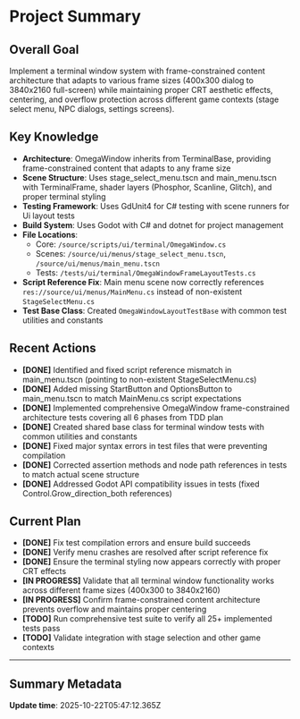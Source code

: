 # Project Summary

## Overall Goal
Implement a terminal window system with frame-constrained content architecture that adapts to various frame sizes (400x300 dialog to 3840x2160 full-screen) while maintaining proper CRT aesthetic effects, centering, and overflow protection across different game contexts (stage select menu, NPC dialogs, settings screens).

## Key Knowledge
- **Architecture**: OmegaWindow inherits from TerminalBase, providing frame-constrained content that adapts to any frame size
- **Scene Structure**: Uses stage_select_menu.tscn and main_menu.tscn with TerminalFrame, shader layers (Phosphor, Scanline, Glitch), and proper terminal styling
- **Testing Framework**: Uses GdUnit4 for C# testing with scene runners for Ui layout tests
- **Build System**: Uses Godot with C# and dotnet for project management
- **File Locations**:
  - Core: `/source/scripts/ui/terminal/OmegaWindow.cs`
  - Scenes: `/source/ui/menus/stage_select_menu.tscn`, `/source/ui/menus/main_menu.tscn`
  - Tests: `/tests/ui/terminal/OmegaWindowFrameLayoutTests.cs`
- **Script Reference Fix**: Main menu scene now correctly references `res://source/ui/menus/MainMenu.cs` instead of non-existent `StageSelectMenu.cs`
- **Test Base Class**: Created `OmegaWindowLayoutTestBase` with common test utilities and constants

## Recent Actions
- **[DONE]** Identified and fixed script reference mismatch in main_menu.tscn (pointing to non-existent StageSelectMenu.cs)
- **[DONE]** Added missing StartButton and OptionsButton to main_menu.tscn to match MainMenu.cs script expectations
- **[DONE]** Implemented comprehensive OmegaWindow frame-constrained architecture tests covering all 6 phases from TDD plan
- **[DONE]** Created shared base class for terminal window tests with common utilities and constants
- **[DONE]** Fixed major syntax errors in test files that were preventing compilation
- **[DONE]** Corrected assertion methods and node path references in tests to match actual scene structure
- **[DONE]** Addressed Godot API compatibility issues in tests (fixed Control.Grow_direction_both references)

## Current Plan
- **[DONE]** Fix test compilation errors and ensure build succeeds
- **[DONE]** Verify menu crashes are resolved after script reference fix
- **[DONE]** Ensure the terminal styling now appears correctly with proper CRT effects
- **[IN PROGRESS]** Validate that all terminal window functionality works across different frame sizes (400x300 to 3840x2160)
- **[IN PROGRESS]** Confirm frame-constrained content architecture prevents overflow and maintains proper centering
- **[TODO]** Run comprehensive test suite to verify all 25+ implemented tests pass
- **[TODO]** Validate integration with stage selection and other game contexts

---

## Summary Metadata
**Update time**: 2025-10-22T05:47:12.365Z
